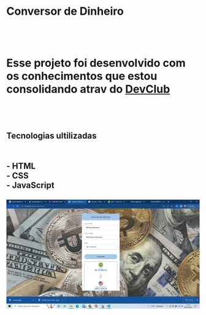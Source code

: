 <h1>Conversor de Dinheiro<h1>
<br>
<p> Esse projeto foi desenvolvido com os conhecimentos que estou consolidando atrav do <a href="https:// rodolfomori.com.br/devclub">DevClub</a></p>
<br>
  <h2>Tecnologias ultilizadas<h2>
    <br>
    - HTML
    <br>
    - CSS
    <br>
    - JavaScript
    <br>
    <br>
<img src="https://raw.githubusercontent.com/FernandoBRITO26/Conversor-money/f3d8ea993b65c6ef9cf500604f52b885718d5766/assets/2022-12-08.png"/>
